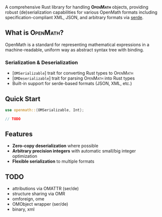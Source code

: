 A comprehensive Rust library for handling **<span style="font-variant:small-caps;">OpenMath</span>** objects, providing robust (de)serialization
capabilities for various OpenMath formats including specification-compliant XML, JSON, and arbitrary
formats via [serde](https://docs.rs/serde).

## What is <span style="font-variant:small-caps;">OpenMath</span>?

OpenMath is a standard for representing mathematical expressions in a machine-readable, uniform way as abstract syntax tree with binding.


### Serialization & Deserialization
- [`OMSerializable`] trait for converting Rust types to <span style="font-variant:small-caps;">OpenMath</span>
- [`OMDeserializable`] trait for parsing <span style="font-variant:small-caps;">OpenMath</span> into Rust types
- Built-in support for serde-based formats (JSON, XML, etc.)

## Quick Start

```rust
use openmath::{OMSerializable, Int};

// TODO
```

## Features

- **Zero-copy deserialization** where possible
- **Arbitrary precision integers** with automatic small/big integer optimization
- **Flexible serialization** to multiple formats

## TODO

- attributions via OMATTR (ser/de)
- structure sharing via OMR
- omforeign, ome
- OMObject wrapper (ser/de)
- binary, xml

[1]: https://openmath.org/standard/om20-2019-07-01/omstd20.html
[2]: https://openmath.org/cd/
